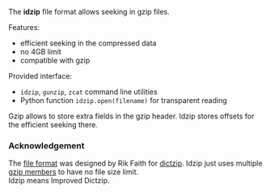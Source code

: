 The **idzip** file format allows seeking in gzip files.

Features:
  * efficient seeking in the compressed data
  * no 4GB limit
  * compatible with gzip

Provided interface:
  * `idzip`, `gunzip`, `zcat` command line utilities
  * Python function `idzip.open(filename)` for transparent reading

Gzip allows to store extra fields in the gzip header. Idzip stores offsets for the efficient seeking there.


### Acknowledgement ###
The [file format](http://manpages.ubuntu.com/manpages/precise/man1/dictzip.1.html) was designed by Rik Faith for [dictzip](https://sourceforge.net/projects/dict/). Idzip just uses multiple [gzip members](http://tools.ietf.org/html/rfc1952#page-5) to have no file size limit.<br />
Idzip means Improved Dictzip.
